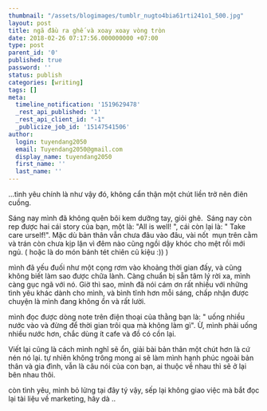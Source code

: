 ```yaml
---
thumbnail: "/assets/blogimages/tumblr_nugto4bia61rti241o1_500.jpg"
layout: post
title: ngã đầu ra ghế và xoay xoay vòng tròn
date: 2018-02-26 07:17:56.000000000 +07:00
type: post
parent_id: '0'
published: true
password: ''
status: publish
categories: [writing]
tags: []
meta:
  timeline_notification: '1519629478'
  _rest_api_published: '1'
  _rest_api_client_id: "-1"
  _publicize_job_id: '15147541506'
author:
  login: tuyendang2050
  email: Tuyendang2050@gmail.com
  display_name: tuyendang2050
  first_name: ''
  last_name: ''
---
```

…tình yêu chính là như vậy đó, không cẩn thận một chút liền trở nên điên cuồng.


Sáng nay mình đã không quên bôi kem dưỡng tay, giỏi ghê.  Sáng nay còn rep được hai cái story của bạn, một là: "All is well! ", cái còn lại là: " Take care urself!". Mặc dù bản thân vẫn chưa đâu vào đâu, vài nốt  mụn trên cằm và trán còn chưa kịp lặn vì đêm nào cũng ngồi dậy khóc cho mệt rồi mới ngủ. ( hoặc là do món bánh tét chiên củ kiệu :)) )


mình đã yếu đuối như một cọng rơm vào khoảng thời gian đấy, và cũng không biết làm sao được chữa lành. Càng chuẩn bị sẵn tâm lý rời xa, mình càng gục ngã với nó. Giờ thì sao, mình đã nói cám ơn rất nhiều với những tình yêu khác dành cho mình, và bình tĩnh hơn mỗi sáng, chấp nhận được chuyện là mình đang không ổn và rất lười.


mình đọc được dòng note trên điện thoại của thằng bạn là: " uống nhiều nước vào và đừng để thời gian trôi qua mà không làm gì". Ừ, mình phải uống nhiều nước hơn, chắc dùng ít cafe và đồ có cồn lại.


Viết lại cũng là cách mình nghĩ sẽ ổn, giải bài bản thân một chút hơn là cứ nén nó lại. tự nhiên không trông mong ai sẽ làm mình hạnh phúc ngoài bản thân và gia đình, vẫn là câu nói của con bạn, ai thuộc về nhau thì sẽ ở lại bên nhau thôi.


còn tình yêu, mình bỏ lửng tại đây tý vậy, sếp lại không giao việc mà bắt đọc lại tài liệu về marketing, hây dà ..
